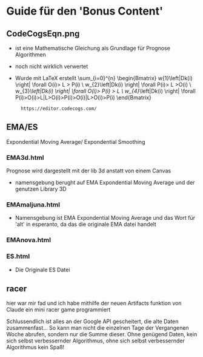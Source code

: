 # Guide für den 'Bonus Content'

## CodeCogsEqn.png

- ist eine Mathematische Gleichung als Grundlage für Prognose Algorithmen
- noch nicht wirklich verwertet
- Wurde mit LaTeX erstellt
        \sum_{i=0}^{n}
        \begin{Bmatrix} w{1}\left|Dk(i) \right| \forall O(i)> L > P(i)
        \\ w_{2}\left|Dk(i) \right| \forall P(i)> L >O(i)
        \\ w_{3}*\left|Dk(i) \right| \forall O(i)> P(i) > L
        \\ w_{4}*\left|Dk(i) \right| \forall P(i)>O(i)>L|L>O(i)>P(i)>O(i)|L>O(i)>P(i)
        \end{Bmatrix}

        https://editor.codecogs.com/

## EMA/ES 

Expondential Moving Average/ Expondential Smoothing

### EMA3d.html

Prognose wird dargestellt mit der lib 3d anstatt von einem Canvas
- namensgebung berught auf EMA Expondential Moving Average und der genutzen Library 3D

### EMAmaljuna.html
- Namensgebung ist EMA Expondential Moving Average und das Wort für 'alt' in esperanto, da das die originale EMA datei handelt

### EMAnova.html

### ES.html
- Die Originale ES Datei

## racer

hier war mir fad und ich habe mithilfe der neuen Artifacts funktion von Claude ein mini racer game programmiert






Schlussendlich ist alles an der Google API gescheitert, die alte Daten zusammenfast... So kann man nicht die einzelnen Tage der Vergangenen Woche abrufen, sondern nur die Summe dieser. Ohne genügend Daten, kein sich selbst verbessernder Algorithmus, ohne sich selbst verbessernder Algorithmus kein Spaß!